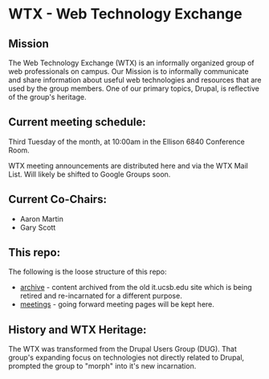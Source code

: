 # WTX - Web Technology Exchange

## Mission
The Web Technology Exchange (WTX) is an informally organized group of web professionals on campus. Our Mission is to informally communicate and share information about useful web technologies and resources that are used by the group members. One of our primary topics, Drupal, is reflective of the group's heritage.

## Current meeting schedule: 
Third Tuesday of the month, at 10:00am in the Ellison 6840 Conference Room.

WTX meeting announcements are distributed here and via the WTX Mail List.  Will likely be shifted to Google Groups soon.

## Current Co-Chairs:
* Aaron Martin
* Gary Scott

## This repo:
The following is the loose structure of this repo:
* [archive](archive) - content archived from the old it.ucsb.edu site which is being retired and re-incarnated for a different purpose.
* [meetings](meetings) - going forward meeting pages will be kept here.

## History and WTX Heritage: 
The WTX was transformed from the Drupal Users Group (DUG). That group's expanding focus on technologies not directly related to Drupal, prompted the group to "morph" into it's new incarnation.
